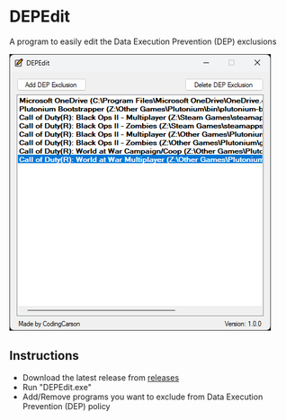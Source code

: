 # DEPEdit
A program to easily edit the Data Execution Prevention (DEP) exclusions

![alt text](Screenshots/Screenshot-1.png)

## Instructions
- Download the latest release from [releases](https://github.com/TheCodingCarson/DEPEdit/releases)
- Run "DEPEdit.exe"
- Add/Remove programs you want to exclude from Data Execution Prevention (DEP) policy